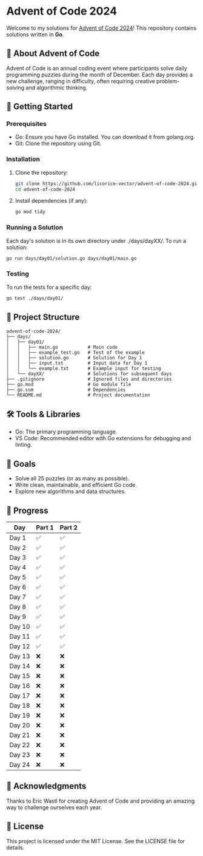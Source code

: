 # Advent of Code 2024

Welcome to my solutions for [Advent of Code 2024](https://adventofcode.com/2024)! This repository contains solutions written in **Go**.

## 🎄 About Advent of Code
Advent of Code is an annual coding event where participants solve daily programming puzzles during the month of December. Each day provides a new challenge, ranging in difficulty, often requiring creative problem-solving and algorithmic thinking.

## 🚀 Getting Started

### Prerequisites
- Go: Ensure you have Go installed. You can download it from golang.org.
- Git: Clone the repository using Git.

### Installation
1. Clone the repository:
   ```bash
   git clone https://github.com/licorice-vector/advent-of-code-2024.git
   cd advent-of-code-2024
   ```

2. Install dependencies (if any):
   ```bash
   go mod tidy
   ```

### Running a Solution
Each day's solution is in its own directory under ./days/dayXX/. To run a solution:
   ```bash
   go run days/day01/solution.go days/day01/main.go
   ```

### Testing
To run the tests for a specific day:
   ```bash
   go test ./days/day01/
   ```

## 📂 Project Structure
```
advent-of-code-2024/
├── days/
│   ├── day01/
│   │   ├── main.go           # Main code
│   │   ├── example_test.go   # Test of the example
│   │   ├── solution.go       # Solution for Day 1
│   │   ├── input.txt         # Input data for Day 1
│   │   └── example.txt       # Example input for testing
│   └── dayXX/                # Solutions for subsequent days
├── .gitignore                # Ignored files and directories
├── go.mod                    # Go module file
├── go.sum                    # Dependencies
└── README.md                 # Project documentation
```

## 🛠 Tools & Libraries
- Go: The primary programming language.
- VS Code: Recommended editor with Go extensions for debugging and linting.

## 🎯 Goals
- Solve all 25 puzzles (or as many as possible).
- Write clean, maintainable, and efficient Go code.
- Explore new algorithms and data structures.

## 📅 Progress
| Day   | Part 1 | Part 2 |
|-------|--------|--------|
| Day 1 | ✅     | ✅     |
| Day 2 | ✅     | ✅     |
| Day 3 | ✅     | ✅     |
| Day 4 | ✅     | ✅     |
| Day 5 | ✅     | ✅     |
| Day 6 | ✅     | ✅     |
| Day 7 | ✅     | ✅     |
| Day 8 | ✅     | ✅     |
| Day 9 | ✅     | ✅     |
| Day 10| ✅     | ✅     |
| Day 11| ✅     | ✅     |
| Day 12| ✅     | ✅     |
| Day 13| ❌     | ❌     |
| Day 14| ❌     | ❌     |
| Day 15| ❌     | ❌     |
| Day 16| ❌     | ❌     |
| Day 17| ❌     | ❌     |
| Day 18| ❌     | ❌     |
| Day 19| ❌     | ❌     |
| Day 20| ❌     | ❌     |
| Day 21| ❌     | ❌     |
| Day 22| ❌     | ❌     |
| Day 23| ❌     | ❌     |
| Day 24| ❌     | ❌     |

## 🌟 Acknowledgments
Thanks to Eric Wastl for creating Advent of Code and providing an amazing way to challenge ourselves each year.

## 📜 License
This project is licensed under the MIT License. See the LICENSE file for details.
